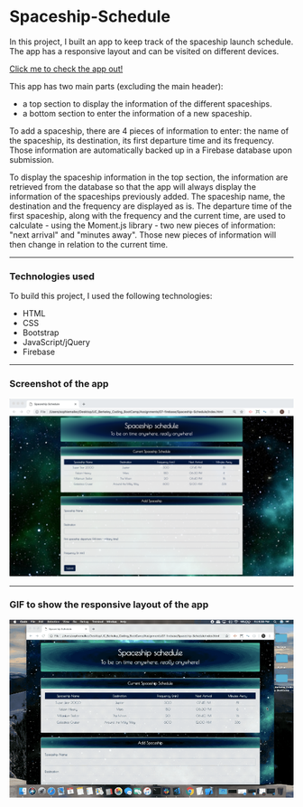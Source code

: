 # Spaceship-Schedule

In this project, I built an app to keep track of the spaceship launch schedule. The app has a responsive layout and can be visited on different devices.

[Click me to check the app out!](https://sophm.github.io/Spaceship-Schedule/)

This app has two main parts (excluding the main header):
- a top section to display the information of the different spaceships.
- a bottom section to enter the information of a new spaceship.

To add a spaceship, there are 4 pieces of information to enter: the name of the spaceship, its destination, its first departure time and its frequency. Those information are automatically backed up in a Firebase database upon submission.

To display the spaceship information in the top section, the information are retrieved from the database so that the app will always display the information of the spaceships previously added. The spaceship name, the destination and the frequency are displayed as is. The departure time of the first spaceship, along with the frequency and the current time, are used to calculate - using the Moment.js library - two new pieces of information: "next arrival" and "minutes away". Those new pieces of information will then change in relation to the current time.

---

### Technologies used

To build this project, I used the following technologies:

- HTML
- CSS
- Bootstrap
- JavaScript/jQuery
- Firebase

---

### Screenshot of the app

![Screenshot of the app](https://github.com/SophM/Spaceship-Schedule/blob/master/assets/screenshot_gif_for_readme/screenshot-app.png?raw=true)

---

### GIF to show the responsive layout of the app

![GIF to show the responsive layout of the app](https://github.com/SophM/Spaceship-Schedule/blob/master/assets/screenshot_gif_for_readme/gif_responsive_layout.gif?raw=true)

